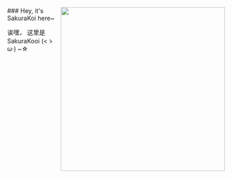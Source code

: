 <img align="right" src="https://cdn.jsdelivr.net/gh/SakuraKoi/SakuraKoi/koishi_83779372.png" width='380px'>
### Hey, it's SakuraKoi here~

诶嘿， 这里是SakuraKooi (<ゝω·) ~☆
